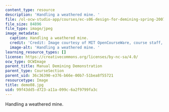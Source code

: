 ```yaml
---
content_type: resource
description: 'Handling a weathered mine. '
file: /ol-ocw-studio-app/courses/ec-s06-design-for-demining-spring-2007/99f43dd5d723a11a099c6a2f9799fa3c_demo08.jpg
file_size: 84896
file_type: image/jpeg
image_metadata:
  caption: Handling a weathered mine.
  credit: 'Credit: Image courtesy of MIT OpenCourseWare, course staff, and students.'
  image-alt: 'Handling a weathered mine. '
learning_resource_types: []
license: https://creativecommons.org/licenses/by-nc-sa/4.0/
ocw_type: OCWImage
parent_title: Manual Demining Demonstration
parent_type: CourseSection
parent_uid: 36c36390-e376-b66e-00b7-51bea8f55721
resourcetype: Image
title: demo08.jpg
uid: 99f43dd5-d723-a11a-099c-6a2f9799fa3c
---
```

Handling a weathered mine. 